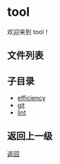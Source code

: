 # tool

欢迎来到 tool！

## 文件列表



## 子目录

- [efficiency](tool/efficiency/README)
- [git](tool/git/README)
- [lint](tool/lint/README)

## 返回上一级

[返回](../README.md)